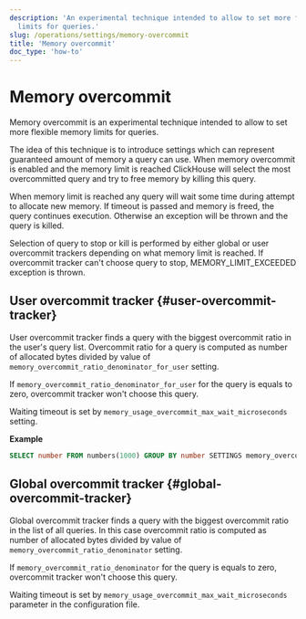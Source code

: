 ```yaml
---
description: 'An experimental technique intended to allow to set more flexible memory
  limits for queries.'
slug: /operations/settings/memory-overcommit
title: 'Memory overcommit'
doc_type: 'how-to'
---
```


# Memory overcommit

Memory overcommit is an experimental technique intended to allow to set more flexible memory limits for queries.

The idea of this technique is to introduce settings which can represent guaranteed amount of memory a query can use.
When memory overcommit is enabled and the memory limit is reached ClickHouse will select the most overcommitted query and try to free memory by killing this query.

When memory limit is reached any query will wait some time during attempt to allocate new memory.
If timeout is passed and memory is freed, the query continues execution.
Otherwise an exception will be thrown and the query is killed.

Selection of query to stop or kill is performed by either global or user overcommit trackers depending on what memory limit is reached.
If overcommit tracker can't choose query to stop, MEMORY_LIMIT_EXCEEDED exception is thrown.

## User overcommit tracker {#user-overcommit-tracker}

User overcommit tracker finds a query with the biggest overcommit ratio in the user's query list.
Overcommit ratio for a query is computed as number of allocated bytes divided by value of `memory_overcommit_ratio_denominator_for_user` setting.

If `memory_overcommit_ratio_denominator_for_user` for the query is equals to zero, overcommit tracker won't choose this query.

Waiting timeout is set by `memory_usage_overcommit_max_wait_microseconds` setting.

**Example**

```sql
SELECT number FROM numbers(1000) GROUP BY number SETTINGS memory_overcommit_ratio_denominator_for_user=4000, memory_usage_overcommit_max_wait_microseconds=500
```

## Global overcommit tracker {#global-overcommit-tracker}

Global overcommit tracker finds a query with the biggest overcommit ratio in the list of all queries.
In this case overcommit ratio is computed as number of allocated bytes divided by value of `memory_overcommit_ratio_denominator` setting.

If `memory_overcommit_ratio_denominator` for the query is equals to zero, overcommit tracker won't choose this query.

Waiting timeout is set by `memory_usage_overcommit_max_wait_microseconds` parameter in the configuration file.
